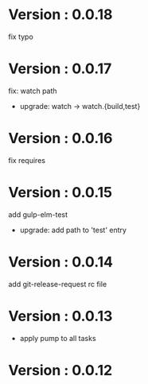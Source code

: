 # Version : 0.0.18

fix typo

# Version : 0.0.17

fix: watch path

- upgrade: watch -> watch.{build,test}

# Version : 0.0.16

fix requires

# Version : 0.0.15

add gulp-elm-test

- upgrade: add path to 'test' entry

# Version : 0.0.14

add git-release-request rc file

# Version : 0.0.13

- apply pump to all tasks

# Version : 0.0.12



